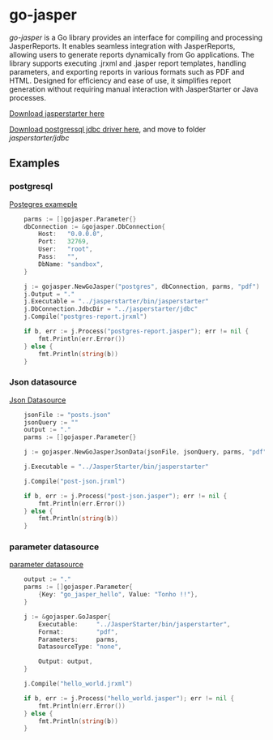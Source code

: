 # go-jasper

*go-jasper*
is a Go library provides an interface for compiling and processing JasperReports. It enables seamless integration with JasperReports, allowing users to generate reports dynamically from Go applications. The library supports executing .jrxml and .jasper report templates, handling parameters, and exporting reports in various formats such as PDF and HTML. Designed for efficiency and ease of use, it simplifies report generation without requiring manual interaction with JasperStarter or Java processes.

[Download jasperstarter here](https://sourceforge.net/projects/jasperstarter/files/)

[Download postgressql jdbc driver here](https://jdbc.postgresql.org/download/postgresql-42.2.24.jar), and move to folder *jasperstarter/jdbc*


Examples
--------


### postgresql

[Postegres exameple](examples/postgres-datasource.go)
```go
	parms := []gojasper.Parameter{}
	dbConnection := &gojasper.DbConnection{
		Host:   "0.0.0.0",
		Port:   32769,
		User:   "root",
		Pass:   "",
		DbName: "sandbox",
	}

	j := gojasper.NewGoJasper("postgres", dbConnection, parms, "pdf")
	j.Output = "."
	j.Executable = "../jasperstarter/bin/jasperstarter"
	j.DbConnection.JdbcDir = "../jasperstarter/jdbc"
	j.Compile("postgres-report.jrxml")

	if b, err := j.Process("postgres-report.jasper"); err != nil {
		fmt.Println(err.Error())
	} else {
		fmt.Println(string(b))
	}
```
### Json datasource
[Json Datasource](examples/json-datasource.go)
```go
	jsonFile := "posts.json"
	jsonQuery := ""
	output := "."
	parms := []gojasper.Parameter{}

	j := gojasper.NewGoJasperJsonData(jsonFile, jsonQuery, parms, "pdf", output)

	j.Executable = "../JasperStarter/bin/jasperstarter"

	j.Compile("post-json.jrxml")

	if b, err := j.Process("post-json.jasper"); err != nil {
		fmt.Println(err.Error())
	} else {
		fmt.Println(string(b))
	}
```

### parameter datasource
[parameter datasource](examples/no-datasource.go)
```go
	output := "."
	parms := []gojasper.Parameter{
		{Key: "go_jasper_hello", Value: "Tonho !!"},
	}

	j := &gojasper.GoJasper{
		Executable:     "../JasperStarter/bin/jasperstarter",
		Format:         "pdf",
		Parameters:     parms,
		DatasourceType: "none",

		Output: output,
	}

	j.Compile("hello_world.jrxml")

	if b, err := j.Process("hello_world.jasper"); err != nil {
		fmt.Println(err.Error())
	} else {
		fmt.Println(string(b))
	}
```